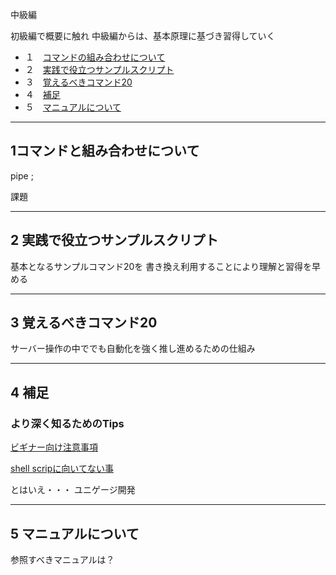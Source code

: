 中級編

初級編で概要に触れ
中級編からは、基本原理に基づき習得していく

<!--more-->

- １　[コマンドの組み合わせについて](#part1)
- ２　[実践で役立つサンプルスクリプト](#part2)
- ３　[覚えるべきコマンド20](#part3)
- ４　[補足](#part4)
- ５　[マニュアルについて](#part5)


<a id="part1"></a>
<hr>

## 1コマンドと組み合わせについて
 
pipe ; 

課題


<a id="part2"></a>
<hr>

## 2 実践で役立つサンプルスクリプト
 基本となるサンプルコマンド20を
 書き換え利用することにより理解と習得を早める


<a id="part3"></a>
<hr>

## 3 覚えるべきコマンド20

  サーバー操作の中ででも自動化を強く推し進めるための仕組み

<a id="part4"></a>
<hr>

## 4 補足

### より深く知るためのTips

[ビギナー向け注意事項](http://wiki.bash-hackers.org/scripting/newbie_traps)


[shell scripに向いてない事](http://tldp.org/LDP/abs/html/why-shell.html)

とはいえ・・・
ユニゲージ開発



<a id="part5"></a>
<hr>

## 5 マニュアルについて

参照すべきマニュアルは？





